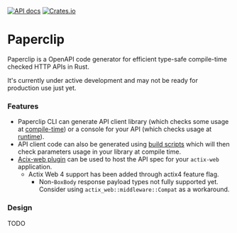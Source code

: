 [![API docs](https://img.shields.io/badge/docs-latest-blue.svg)](https://paperclip-rs.github.io/paperclip/paperclip)
[![Crates.io](https://img.shields.io/crates/v/paperclip.svg)](https://crates.io/crates/paperclip)

# Paperclip

Paperclip is a OpenAPI code generator for efficient type-safe compile-time checked HTTP APIs in Rust.

It's currently under active development and may not be ready for production use just yet.

### Features

- Paperclip CLI can generate API client library (which checks some usage at [compile-time](compile-checks.md)) or a console for your API (which checks usage at [runtime](cli.md#runtime-checks)).
- API client code can also be generated using [build scripts](build-script.md) which will then check parameters usage in your library at compile time.
- [Acix-web plugin](actix-plugin.md) can be used to host the API spec for your `actix-web` application.
  - Actix Web 4 support has been added through actix4 feature flag.
    - Non-`BoxBody` response payload types not fully supported yet. Consider using `actix_web::middleware::Compat` as a workaround.

### Design

TODO
